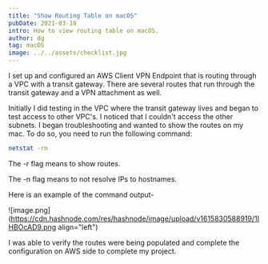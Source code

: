 ```yaml
---
title: "Show Routing Table on macOS"
pubDate: 2021-03-18
intro: How to view routing table on macOS.
author: dg
tag: macOS
image: ../../assets/checklist.jpg
---
```


I set up and configured an AWS Client VPN Endpoint that is routing through a VPC with a transit gateway. There are several routes that run through the transit gateway and a VPN attachment as well.

Initially I did testing in the VPC where the transit gateway lives and began to test access to other VPC's. I noticed that I couldn't access the other subnets. I began troubleshooting and wanted to show the routes on my mac. To do so, you need to run the following command:

```bash
netstat -rn
```

The -r flag means to show routes.

The -n flag means to not resolve IPs to hostnames.

Here is an example of the command output-

![image.png](https://cdn.hashnode.com/res/hashnode/image/upload/v1615830588919/1IHBOcAD9.png align="left")

I was able to verify the routes were being populated and complete the configuration on AWS side to complete my project.